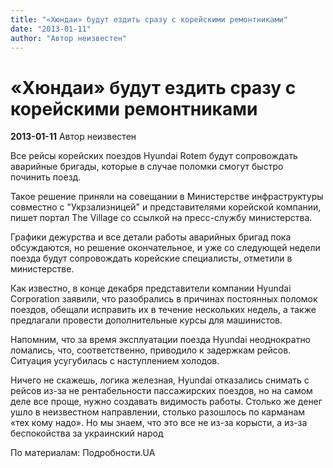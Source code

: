 ```yaml
---
title: "«Хюндаи» будут ездить сразу с корейскими ремонтниками"
date: "2013-01-11"
author: "Автор неизвестен"
---
```


# «Хюндаи» будут ездить сразу с корейскими ремонтниками

**2013-01-11** Автор неизвестен

Все рейсы корейских поездов Hyundai Rotem будут сопровождать аварийные бригады, которые в случае поломки смогут быстро починить поезд.

Такое решение приняли на совещании в Министерстве инфраструктуры совместно с "Укрзализницей" и представителями корейской компании, пишет портал The Village со ссылкой на пресс-службу министерства.

Графики дежурства и все детали работы аварийных бригад пока обсуждаются, но решение окончательное, и уже со следующей недели поезда будут сопровождать корейские специалисты, отметили в министерстве.

Как известно, в конце декабря представители компании Hyundai Corporation заявили, что разобрались в причинах постоянных поломок поездов, обещали исправить их в течение нескольких недель, а также предлагали провести дополнительные курсы для машинистов.

Напомним, что за время эксплуатации поезда Hyundai неоднократно ломались, что, соответственно, приводило к задержкам рейсов. Ситуация усугубилась с наступлением холодов.

Ничего не скажешь, логика железная, Hyundai отказались снимать с рейсов из-за не рентабельности пассажирских поездов, но на самом деле все проще, нужно создавать видимость работы. Столько же денег ушло в неизвестном направлении, столько разошлось по карманам «тех кому надо». Но мы знаем, что это все не из-за корысти, а из-за беспокойства за украинский народ

По материалам: Подробности.UA